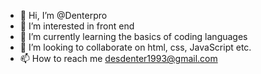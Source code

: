 - 👋 Hi, I’m @Denterpro
- 👀 I’m interested in front end 
- 🌱 I’m currently learning the basics of coding languages 
- 💞️ I’m looking to collaborate on html, css, JavaScript etc.
- 📫 How to reach me desdenter1993@gmail.com

<!---
Denterpro/Denterpro is a ✨ special ✨ repository because its `README.md` (this file) appears on your GitHub profile.
You can click the Preview link to take a look at your changes.
--->
